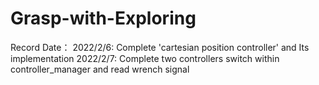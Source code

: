 # Grasp-with-Exploring
Record Date：
2022/2/6: Complete 'cartesian position controller' and Its implementation
2022/2/7: Complete two controllers switch within controller_manager and read wrench signal
